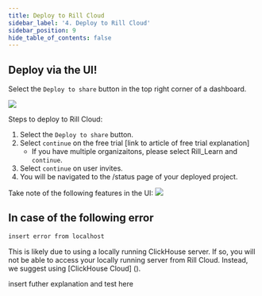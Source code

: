 ```yaml
---
title: Deploy to Rill Cloud
sidebar_label: '4. Deploy to Rill Cloud'
sidebar_position: 9
hide_table_of_contents: false
---
```

## Deploy via the UI!

Select the `Deploy to share` button in the top right corner of a dashboard.

<img src = '/img/tutorials/106/deploy-ui.gif' class='rounded-gif' />
<br />

Steps to deploy to Rill Cloud:
1. Select the `Deploy to share` button.
2. Select `continue` on the free trial [link to article of free trial explanation]
    - If you have multiple organizaitons, please select Rill_Learn and `continue`.
3. Select `continue` on user invites.
4. You will be navigated to the /status page of your deployed project.


Take note of the following features in the UI:
<img src = '/img/tutorials/106/ui-explained.gif' class='rounded-gif' />

## In case of the following error

```bash
insert error from localhost
```

This is likely due to using a locally running ClickHouse server. If so, you will not be able to access your locally running server from Rill Cloud. Instead, we suggest using [ClickHouse Cloud] (). 

insert futher explanation and test here
